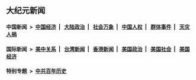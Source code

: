 ## 大纪元新闻

#### 中国新闻 &nbsp;>&nbsp; [中国经济](indexes/ncid283/README.md?10241645) &nbsp;| &nbsp; [大陆政治](indexes/ncid277/README.md?10241645) &nbsp;| &nbsp; [社会万象](indexes/ncid282/README.md?10241645) &nbsp;| &nbsp; [中国人权](indexes/ncid278/README.md?10241645) &nbsp;| &nbsp; [群体事件](indexes/ncid279/README.md?10241645) &nbsp;| &nbsp; [天灾人祸](indexes/ncid280/README.md?10241645)

#### 国际新闻 &nbsp;>&nbsp; [美中关系](indexes/nf1412576/README.md?10241645) &nbsp;| &nbsp; [台湾新闻](indexes/ncid1349361/README.md?10241645) &nbsp;| &nbsp; [香港新闻](indexes/ncid1349362/README.md?10241645) &nbsp;| &nbsp; [美国政治](indexes/ncid1078159/README.md?10241645) &nbsp;| &nbsp; [美国社会](indexes/ncid1078160/README.md?10241645) &nbsp;| &nbsp; [美国经济](indexes/ncid1078158/README.md?10241645)

#### 特别专题 &nbsp;>&nbsp; [中共百年历史](https://github.com/easy2view/epoch-special/blob/master/README.md?10241645)  
